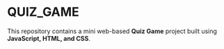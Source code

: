 #  QUIZ_GAME
This repository contains a mini web-based **Quiz Game** project built using **JavaScript, HTML, and CSS**. 

